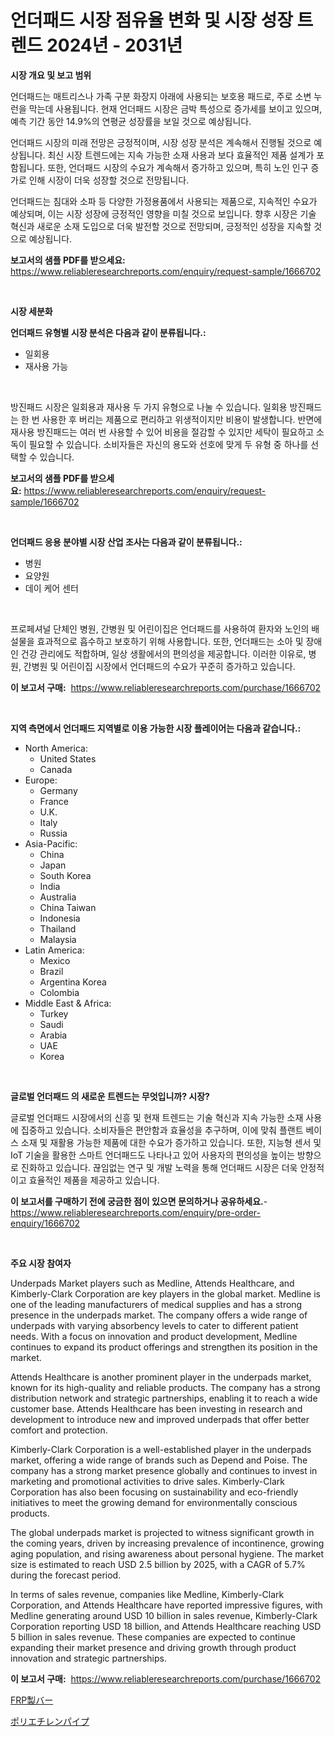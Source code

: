 <p><h1>언더패드 시장 점유율 변화 및 시장 성장 트렌드 2024년 - 2031년</h1></p><p><strong>시장 개요 및 보고 범위</strong></p>
<p><p>언더패드는 매트리스나 가족 구분 화장지 아래에 사용되는 보호용 패드로, 주로 소변 누런을 막는데 사용됩니다. 현재 언더패드 시장은 금박 특성으로 증가세를 보이고 있으며, 예측 기간 동안 14.9%의 연평균 성장률을 보일 것으로 예상됩니다. </p><p>언더패드 시장의 미래 전망은 긍정적이며, 시장 성장 분석은 계속해서 진행될 것으로 예상됩니다. 최신 시장 트렌드에는 지속 가능한 소재 사용과 보다 효율적인 제품 설계가 포함됩니다. 또한, 언더패드 시장의 수요가 계속해서 증가하고 있으며, 특히 노인 인구 증가로 인해 시장이 더욱 성장할 것으로 전망됩니다.</p><p>언더패드는 침대와 소파 등 다양한 가정용품에서 사용되는 제품으로, 지속적인 수요가 예상되며, 이는 시장 성장에 긍정적인 영향을 미칠 것으로 보입니다. 향후 시장은 기술 혁신과 새로운 소재 도입으로 더욱 발전할 것으로 전망되며, 긍정적인 성장을 지속할 것으로 예상됩니다.</p></p>
<p><strong>보고서의 샘플 PDF를 받으세요:</strong> <a href="https://www.reliableresearchreports.com/enquiry/request-sample/1666702">https://www.reliableresearchreports.com/enquiry/request-sample/1666702</a></p>
<p>&nbsp;</p>
<p><strong>시장 세분화</strong></p>
<p><strong>언더패드 유형별 시장 분석은 다음과 같이 분류됩니다.:</strong></p>
<p><ul><li>일회용</li><li>재사용 가능</li></ul></p>
<p>&nbsp;</p>
<p><p>방진패드 시장은 일회용과 재사용 두 가지 유형으로 나눌 수 있습니다. 일회용 방진패드는 한 번 사용한 후 버리는 제품으로 편리하고 위생적이지만 비용이 발생합니다. 반면에 재사용 방진패드는 여러 번 사용할 수 있어 비용을 절감할 수 있지만 세탁이 필요하고 소독이 필요할 수 있습니다. 소비자들은 자신의 용도와 선호에 맞게 두 유형 중 하나를 선택할 수 있습니다.</p></p>
<p><strong>보고서의 샘플 PDF를 받으세요:</strong>&nbsp;<a href="https://www.reliableresearchreports.com/enquiry/request-sample/1666702">https://www.reliableresearchreports.com/enquiry/request-sample/1666702</a></p>
<p>&nbsp;</p>
<p><strong> 언더패드 응용 분야별 시장 산업 조사는 다음과 같이 분류됩니다.:</strong></p>
<p><ul><li>병원</li><li>요양원</li><li>데이 케어 센터</li></ul></p>
<p>&nbsp;</p>
<p><p>프로페셔널 단체인 병원, 간병원 및 어린이집은 언더패드를 사용하여 환자와 노인의 배설물을 효과적으로 흡수하고 보호하기 위해 사용합니다. 또한, 언더패드는 소아 및 장애인 건강 관리에도 적합하며, 일상 생활에서의 편의성을 제공합니다. 이러한 이유로, 병원, 간병원 및 어린이집 시장에서 언더패드의 수요가 꾸준히 증가하고 있습니다.</p></p>
<p><strong>이 보고서 구매:</strong>&nbsp; <a href="https://www.reliableresearchreports.com/purchase/1666702">https://www.reliableresearchreports.com/purchase/1666702</a></p>
<p>&nbsp;</p>
<p><strong>지역 측면에서 언더패드 지역별로 이용 가능한 시장 플레이어는 다음과 같습니다.:</strong></p>
<p><ul>
    <li>
        North America:
        <ul>
            <li>United States</li>
            <li>Canada</li>
        </ul>
    </li>
    <li>
        Europe:
        <ul>
            <li>Germany</li>
            <li>France</li>
            <li>U.K.</li>
            <li>Italy</li>
            <li>Russia</li>
        </ul>
    </li>
    <li>
        Asia-Pacific:
        <ul>
            <li>China</li>
            <li>Japan</li>
            <li>South Korea</li>
            <li>India</li>
            <li>Australia</li>
            <li>China Taiwan</li>
            <li>Indonesia</li>
            <li>Thailand</li>
            <li>Malaysia</li>
        </ul>
    </li>
    <li>
        Latin America:
        <ul>
            <li>Mexico</li>
            <li>Brazil</li>
            <li>Argentina Korea</li>
            <li>Colombia</li>
        </ul>
    </li>
    <li>
        Middle East & Africa:
        <ul>
            <li>Turkey</li>
            <li>Saudi</li>
            <li>Arabia</li>
            <li>UAE</li>
            <li>Korea</li>
        </ul>
    </li>
    </ul></p>
<p>&nbsp;</p>
<p><strong>글로벌 언더패드 의 새로운 트렌드는 무엇입니까? 시장?</strong></p>
<p><p>글로벌 언더패드 시장에서의 신흥 및 현재 트렌드는 기술 혁신과 지속 가능한 소재 사용에 집중하고 있습니다. 소비자들은 편안함과 효율성을 추구하며, 이에 맞춰 플랜트 베이스 소재 및 재활용 가능한 제품에 대한 수요가 증가하고 있습니다. 또한, 지능형 센서 및 IoT 기술을 활용한 스마트 언더패드도 나타나고 있어 사용자의 편의성을 높이는 방향으로 진화하고 있습니다. 끊임없는 연구 및 개발 노력을 통해 언더패드 시장은 더욱 안정적이고 효율적인 제품을 제공하고 있습니다.</p></p>
<p><strong>이 보고서를 구매하기 전에 궁금한 점이 있으면 문의하거나 공유하세요.</strong>- <a href="https://www.reliableresearchreports.com/enquiry/pre-order-enquiry/1666702">https://www.reliableresearchreports.com/enquiry/pre-order-enquiry/1666702</a></p>
<p>&nbsp;</p>
<p><strong>주요 시장 참여자</strong></p>
<p><p>Underpads Market players such as Medline, Attends Healthcare, and Kimberly-Clark Corporation are key players in the global market. Medline is one of the leading manufacturers of medical supplies and has a strong presence in the underpads market. The company offers a wide range of underpads with varying absorbency levels to cater to different patient needs. With a focus on innovation and product development, Medline continues to expand its product offerings and strengthen its position in the market.</p><p>Attends Healthcare is another prominent player in the underpads market, known for its high-quality and reliable products. The company has a strong distribution network and strategic partnerships, enabling it to reach a wide customer base. Attends Healthcare has been investing in research and development to introduce new and improved underpads that offer better comfort and protection.</p><p>Kimberly-Clark Corporation is a well-established player in the underpads market, offering a wide range of brands such as Depend and Poise. The company has a strong market presence globally and continues to invest in marketing and promotional activities to drive sales. Kimberly-Clark Corporation has also been focusing on sustainability and eco-friendly initiatives to meet the growing demand for environmentally conscious products.</p><p>The global underpads market is projected to witness significant growth in the coming years, driven by increasing prevalence of incontinence, growing aging population, and rising awareness about personal hygiene. The market size is estimated to reach USD 2.5 billion by 2025, with a CAGR of 5.7% during the forecast period.</p><p>In terms of sales revenue, companies like Medline, Kimberly-Clark Corporation, and Attends Healthcare have reported impressive figures, with Medline generating around USD 10 billion in sales revenue, Kimberly-Clark Corporation reporting USD 18 billion, and Attends Healthcare reaching USD 5 billion in sales revenue. These companies are expected to continue expanding their market presence and driving growth through product innovation and strategic partnerships.</p></p>
<p><strong>이 보고서 구매:</strong>&nbsp;&nbsp;<a href="https://www.reliableresearchreports.com/purchase/1666702">https://www.reliableresearchreports.com/purchase/1666702</a></p>
<p><p><a href="https://github.com/lily-u-genius/Market-Research-Report-List-1/blob/main/400387415325.md">FRP製バー</a></p><p><a href="https://medium.com/@timslater46/pe%E3%83%91%E3%82%A4%E3%83%97%E5%B8%82%E5%A0%B4%E3%82%B7%E3%82%A7%E3%82%A2%E3%81%AE%E9%80%B2%E5%8C%96%E3%81%A8%E5%B8%82%E5%A0%B4%E6%88%90%E9%95%B7%E3%83%88%E3%83%AC%E3%83%B3%E3%83%892024%E5%B9%B4%E3%81%8B%E3%82%892031%E5%B9%B4-16e7bfb21a05">ポリエチレンパイプ</a></p></p>
